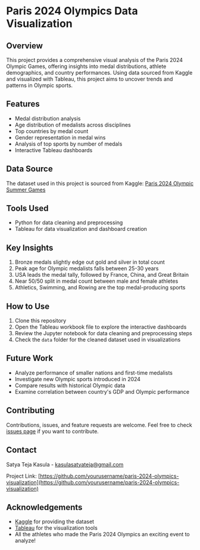 # Paris 2024 Olympics Data Visualization

## Overview
This project provides a comprehensive visual analysis of the Paris 2024 Olympic Games, offering insights into medal distributions, athlete demographics, and country performances. Using data sourced from Kaggle and visualized with Tableau, this project aims to uncover trends and patterns in Olympic sports.

## Features
- Medal distribution analysis
- Age distribution of medalists across disciplines
- Top countries by medal count
- Gender representation in medal wins
- Analysis of top sports by number of medals
- Interactive Tableau dashboards

## Data Source
The dataset used in this project is sourced from Kaggle: [Paris 2024 Olympic Summer Games](https://www.kaggle.com/datasets/piterfm/paris-2024-olympic-summer-games)

## Tools Used
- Python for data cleaning and preprocessing
- Tableau for data visualization and dashboard creation

## Key Insights
1. Bronze medals slightly edge out gold and silver in total count
2. Peak age for Olympic medalists falls between 25-30 years
3. USA leads the medal tally, followed by France, China, and Great Britain
4. Near 50/50 split in medal count between male and female athletes
5. Athletics, Swimming, and Rowing are the top medal-producing sports

## How to Use
1. Clone this repository
2. Open the Tableau workbook file to explore the interactive dashboards
3. Review the Jupyter notebook for data cleaning and preprocessing steps
4. Check the `data` folder for the cleaned dataset used in visualizations

## Future Work
- Analyze performance of smaller nations and first-time medalists
- Investigate new Olympic sports introduced in 2024
- Compare results with historical Olympic data
- Examine correlation between country's GDP and Olympic performance

## Contributing
Contributions, issues, and feature requests are welcome. Feel free to check [issues page](../../issues) if you want to contribute.


## Contact
Satya Teja Kasula - kasulasatyateja@gmail.com

Project Link: [https://github.com/yourusername/paris-2024-olympics-visualization](https://github.com/yourusername/paris-2024-olympics-visualization)

## Acknowledgements
- [Kaggle](https://www.kaggle.com/) for providing the dataset
- [Tableau](https://www.tableau.com/) for the visualization tools
- All the athletes who made the Paris 2024 Olympics an exciting event to analyze!
